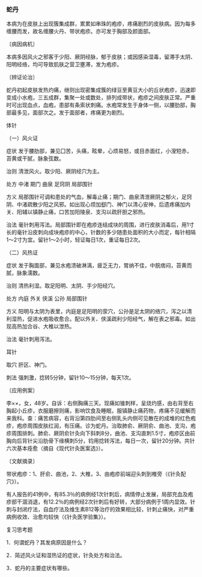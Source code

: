 ### 蛇丹

本病为在皮肤上出现簇集成群，累累如串珠的疱疹，疼痛剧烈的皮肤病。因为每多缠腰而发，故名缠腰火丹、带状疱疹。亦可发于胸部及颜面部。

〔病因病机〕

本病多因风火之邪客于少阳、厥阴经脉，郁于皮肤；或因感染湿毒，留滞手太阴、阳明经络，均可导致肌肤之营卫壅滞，发为疱疹。

〔辨证论治〕

蛇丹初起皮肤发热灼痛，继则出现密集成簇的绿豆至黄豆大小的丘状疱疹，迅速即变成小水疱，三五成群，集聚一处或数处，排列成带状，疱疹之间皮肤正常。严重时可出现血点，血疱，患部有条索状刺痛。水疱常发生于身体一侧，以腰肋部，胸部最多见，面部次之。发于面部者，疼痛更为剧烈。

体针

（一）风火证

症状  发于腰肋部，兼见囗苦，头痛，眩晕，心烦易怒，或目赤面红，小溲短赤，苔黄或干腻，脉象弦数。

治则  清泄风火。取少阳、厥阴经穴为主。

处方  中渚  期门  曲泉  足窍阴  局部围针

方义  局那围针可调和患处的气血，解毒止痛；期门、曲泉清泄厥阴之郁火，足窍阴、中渚疏散少阳之风邪。如出现心烦加郄门、神门以清心安神，后遗疼痛加内关、阳辅以镇静止痛，口苦加阳陵泉、支沟以疏肝胆之邪热。

治法  毫针刺用泻法。局部围针即在疱疹连结成块的周围，进行皮肤消毒后，用1寸长的毫针沿皮刺向成块疱疹的中心，针数的多少随患处面积的大小而定，每针相隔1～2寸为宜。留针1～2小时，轻证每日1次，重证每日2次。

（二）风热证

症状  发于胸面部，兼见水疱溃破淋漓，疲乏无力，胃纳不佳，中脘痞闷，苔黄而腻，脉象濡数。

治则  清热利湿。取足阳明、太阴、手少阳经穴。

处方  内庭  外关  侠溪  公孙  局部围针

方义  阳明与太阴为表里，内庭是足阳明的荥穴，公孙是足太阴的络穴，泻之以清利湿热，促进水疱吸收愈合。配以外关、侠溪疏利少阳经气，解在表之邪毒。如出现高热加合谷、大椎以泄热。

治法  毫针刺用泻法。

耳针

取穴  肝区、神门。

刺法  强刺激，捻转5分钟，留针10～15分钟，每天1次。

〔应用例案〕

李××，女，48岁。自诉：右侧胸痛三天。现痛如锥刺样，呈烧灼感，由右背至右胸起小丘疹，衣服磨擦则痛，影响饮食及睡眠，服镇静止痛药物，疼痛不见缓解而来我科。查：痛苦病容，右背沿第四肋间至右侧乳头内侧可见散在的成堆的红色疱疹，疱疹周围皮肤红润，有压痛。诊为蛇丹。治取肺俞、厥阴俞、曲池、支沟，疱疹周围排刺。肺俞、厥阴俞针灸向下斜刺8分，曲池、支沟直刺1.5寸，疱疹区由前胸向后背针尖沿肋骨下缘横刺5分，钧用捻转泻法，每日一次，留针20分钟。共针六次基本痊愈（摘自《现代针灸医案选》）。

〔文献摘录〕

带状疱疹：1、肝俞、曲池，2、大椎，3、由疱疹前端迎头刺到椎旁（《针灸配穴》）。

有人报告的41例中，有85.3％的病例经1次针刺后，病情停止发展，局部充血及疱疹部干涸消退，有12.2％的病例经2次针刺后有好转，大部分病例于1周内显效。针刺与封闭疗法，自血疗法及维生素B12等治疗的效果相比较，针刺止痛快，对严重病例收效、治愈均较快（《针灸医学验集》）。

复习思考题

1．何谓蛇丹？其发病原因是什么？

2．简述风火证和湿热证的症状，针灸处方和治法。

3．蛇丹的主要症状有哪些。
